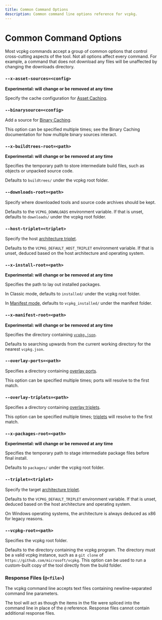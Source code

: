 ```yaml
---
title: Common Command Options
description: Common command line options reference for vcpkg.
---
```


# Common Command Options

Most vcpkg commands accept a group of common options that control cross-cutting aspects of the tool. Not all options affect every command. For example, a command that does not download any files will be unaffected by changing the downloads directory.

### <a name="asset-sources"></a> `--x-asset-sources=<config>`

**Experimental: will change or be removed at any time**

Specify the cache configuration for [Asset Caching](../users/assetcaching.md).

### <a name="binarysource"></a> `--binarysource=<config>`

Add a source for [Binary Caching](../users/binarycaching.md).

This option can be specified multiple times; see the Binary Caching documentation for how multiple binary sources interact.

### <a name="buildtrees-root"></a> `--x-buildtrees-root=<path>`

**Experimental: will change or be removed at any time**

Specifies the temporary path to store intermediate build files, such as objects or unpacked source code.

Defaults to `buildtrees/` under the vcpkg root folder.

### <a name="downloads-root"></a> `--downloads-root=<path>`

Specify where downloaded tools and source code archives should be kept.

Defaults to the `VCPKG_DOWNLOADS` environment variable. If that is unset, defaults to `downloads/` under the vcpkg root folder.

### <a name="host-triplet"></a> `--host-triplet=<triplet>`

Specify the host [architecture triplet](../users/triplets.md).

Defaults to the `VCPKG_DEFAULT_HOST_TRIPLET` environment variable. If that is unset, deduced based on the host architecture and operating system.

### <a name="install-root"></a> `--x-install-root=<path>`

**Experimental: will change or be removed at any time**

Specifies the path to lay out installed packages.

In Classic mode, defaults to `installed/` under the vcpkg root folder.

In [Manifest mode](../users/manifests.md), defaults to `vcpkg_installed/` under the manifest folder.

### <a name="manifest-root"></a> `--x-manifest-root=<path>`

**Experimental: will change or be removed at any time**

Specifies the directory containing [`vcpkg.json`](../users/manifests.md).

Defaults to searching upwards from the current working directory for the nearest `vcpkg.json`.

### <a name="overlay-ports"></a> `--overlay-ports=<path>`

Specifies a directory containing [overlay ports](../users/registries.md#configuration-overlay-ports).

This option can be specified multiple times; ports will resolve to the first match.

### <a name="overlay-triplets"></a> `--overlay-triplets=<path>`

Specifies a directory containing [overlay triplets](../users/examples/overlay-triplets-linux-dynamic.md).

This option can be specified multiple times; [triplets](../users/triplets.md) will resolve to the first match.

### <a name="packages-root"></a> `--x-packages-root=<path>`

**Experimental: will change or be removed at any time**

Specifies the temporary path to stage intermediate package files before final install.

Defaults to `packages/` under the vcpkg root folder.

### <a name="triplet"></a> `--triplet=<triplet>`

Specify the target [architecture triplet](../users/triplets.md).

Defaults to the `VCPKG_DEFAULT_TRIPLET` environment variable. If that is unset, deduced based on the host architecture and operating system.

On Windows operating systems, the architecture is always deduced as x86 for legacy reasons.

### <a name="vcpkg-root"></a> `--vcpkg-root=<path>`

Specifies the vcpkg root folder.

Defaults to the directory containing the vcpkg program. The directory must be a valid vcpkg instance, such as a `git clone` of `https://github.com/microsoft/vcpkg`. This option can be used to run a custom-built copy of the tool directly from the build folder.

### Response Files (`@<file>`)

The vcpkg command line accepts text files containing newline-separated command line parameters.

The tool will act as though the items in the file were spliced into the command line in place of the `@` reference. Response files cannot contain additional response files.
